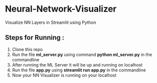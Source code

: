 # Neural-Network-Visualizer
Visualize NN Layers in Streamlit using Python

## Steps for Running :

1) Clone this repo
2) Run the file **ml_server.py** using command **python ml_server.py** in the commandline
3) After running the ML Server it will be up and running on localhost
4) Run the file **app.py** using **streamlit run app.py** in the commandline
5) Now your NN Visualizer is running on your localhost


